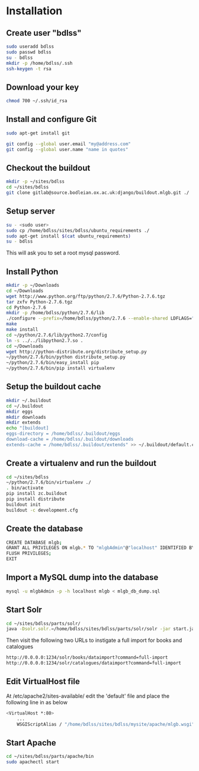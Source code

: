 Installation
============

Create user "bdlss"
-------------------
```bash
sudo useradd bdlss
sudo passwd bdlss
su - bdlss
mkdir -p /home/bdlss/.ssh
ssh-keygen -t rsa
```

Download your key
-----------------
```bash
chmod 700 ~/.ssh/id_rsa
```
Install and configure Git
-------------------------
```bash
sudo apt-get install git
```
```bash
git config --global user.email "my@address.com"
git config --global user.name "name in quotes"
```

Checkout the buildout
---------------------
```bash
mkdir -p ~/sites/bdlss
cd ~/sites/bdlss
git clone gitlab@source.bodleian.ox.ac.uk:django/buildout.mlgb.git ./
```

Setup server
------------

```bash
su - <sudo user>
sudo cp /home/bdlss/sites/bdlss/ubuntu_requirements ./
sudo apt-get install $(cat ubuntu_requirements)
su - bdlss
```
This will ask you to set a root mysql password.

Install Python
--------------
```bash
mkdir -p ~/Downloads
cd ~/Downloads
wget http://www.python.org/ftp/python/2.7.6/Python-2.7.6.tgz
tar zxfv Python-2.7.6.tgz
cd Python-2.7.6
mkdir -p /home/bdlss/python/2.7.6/lib
./configure --prefix=/home/bdlss/python/2.7.6 --enable-shared LDFLAGS="-Wl,-rpath /home/bdlss/python/2.7.6/lib"
make
make install
cd ~/python/2.7.6/lib/python2.7/config
ln -s ../../libpython2.7.so .
cd ~/Downloads
wget http://python-distribute.org/distribute_setup.py
~/python/2.7.6/bin/python distribute_setup.py
~/python/2.7.6/bin/easy_install pip
~/python/2.7.6/bin/pip install virtualenv
```
Setup the buildout cache
------------------------
```bash
mkdir ~/.buildout
cd ~/.buildout
mkdir eggs
mkdir downloads
mkdir extends
echo "[buildout]
eggs-directory = /home/bdlss/.buildout/eggs
download-cache = /home/bdlss/.buildout/downloads
extends-cache = /home/bdlss/.buildout/extends" >> ~/.buildout/default.cfg
```
Create a virtualenv and run the buildout
----------------------------------------
```bash
cd ~/sites/bdlss
~/python/2.7.6/bin/virtualenv ./
. bin/activate
pip install zc.buildout
pip install distribute
buildout init
buildout -c development.cfg
```
Create the database
-------------------
```bash
CREATE DATABASE mlgb;
GRANT ALL PRIVILEGES ON mlgb.* TO "mlgbAdmin"@"localhost" IDENTIFIED BY "<password here>";
FLUSH PRIVILEGES;
EXIT
```
Import a MySQL dump into the database
-------------------------------------
```bash
mysql -u mlgbAdmin -p -h localhost mlgb < mlgb_db_dump.sql 
```
Start Solr
----------
```bash
cd ~/sites/bdlss/parts/solr/
java -Dsolr.solr.=/home/bdlss/sites/bdlss/parts/solr/solr -jar start.jar
```
Then visit the following two URLs to instigate a full import for books and catalogues

```bash
http://0.0.0.0:1234/solr/books/dataimport?command=full-import
http://0.0.0.0:1234/solr/catalogues/dataimport?command=full-import
```
Edit VirtualHost file
---------------------
At /etc/apache2/sites-available/ edit the 'default' file and place the following line in as below

```bash
<VirtualHost *:80>
    ...
    WSGIScriptAlias / "/home/bdlss/sites/bdlss/mysite/apache/mlgb.wsgi"
```
Start Apache
------------

```bash
cd ~/sites/bdlss/parts/apache/bin
sudo apachectl start
```
